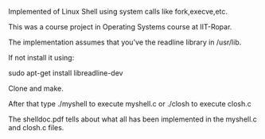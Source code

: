 Implemented of Linux Shell using system calls like fork,execve,etc.

This was a course project in Operating Systems course at IIT-Ropar.

The implementation assumes that you've the readline library in /usr/lib.

If not install it using:

sudo apt-get install libreadline-dev

Clone and make.

After that type ./myshell to execute myshell.c or ./closh to execute closh.c

The shelldoc.pdf tells about what all has been implemented in the myshell.c and closh.c files.
